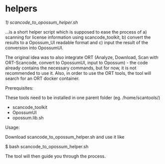 # helpers

*1) scancode_to_opossum_helper.sh* 

...is a short helper script which is supposed to ease the process of a) scanning for license information using scancode_toolkit, b) convert the results to a Opossum_UI readable format and c) input the result of the conversion into OpossumUI. 

The original idea was to also integrate ORT (Analyze, Download, Scan with ORT-Scancode, convert to OpossumUI, input to Opossum) - the code already contains the necessary commands, but for now, it is not recommended to use it. Also, in order to use the ORT tools, the tool will search for an ORT docker container. 

Prerequisites:

These tools need to be installed in one parent folder (eg. /home/scantools/)
- scancode_toolkit
- OpossumUI
- opossum.lib.sh 


Usage:

Download scancode_to_opossum_helper.sh and use it like 

  $ bash scancode_to_opossum_helper.sh 

The tool will then guide you through the process.
